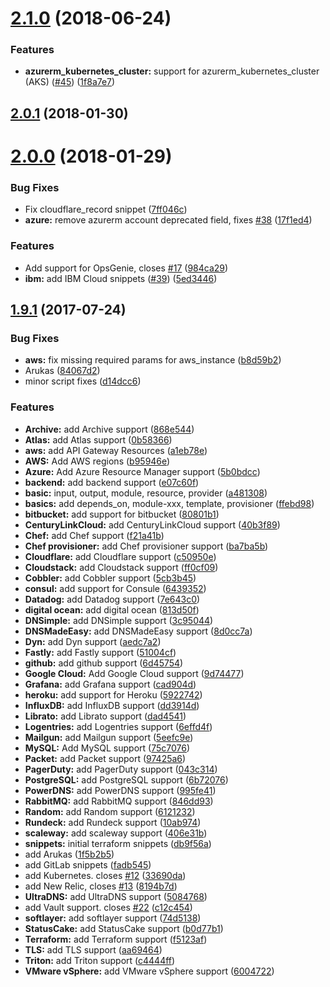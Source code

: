 <a name="2.1.0"></a>
# [2.1.0](https://github.com/rixrix/vscode-terraform-snippets/compare/v2.0.1...v2.1.0) (2018-06-24)


### Features

* **azurerm_kubernetes_cluster:** support for azurerm_kubernetes_cluster (AKS) ([#45](https://github.com/rixrix/vscode-terraform-snippets/issues/45)) ([1f8a7e7](https://github.com/rixrix/vscode-terraform-snippets/commit/1f8a7e7))



<a name="2.0.1"></a>
## [2.0.1](https://github.com/rixrix/vscode-terraform-snippets/compare/v2.0.0...v2.0.1) (2018-01-30)



<a name="2.0.0"></a>
# [2.0.0](https://github.com/rixrix/vscode-terraform-snippets/compare/v1.10.7...v2.0.0) (2018-01-29)


### Bug Fixes

* Fix cloudflare_record snippet ([7ff046c](https://github.com/rixrix/vscode-terraform-snippets/commit/7ff046c))
* **azure:** remove azurerm account deprecated field, fixes [#38](https://github.com/rixrix/vscode-terraform-snippets/issues/38) ([17f1ed4](https://github.com/rixrix/vscode-terraform-snippets/commit/17f1ed4))


### Features

* Add support for OpsGenie, closes [#17](https://github.com/rixrix/vscode-terraform-snippets/issues/17) ([984ca29](https://github.com/rixrix/vscode-terraform-snippets/commit/984ca29))
* **ibm:** add IBM Cloud snippets ([#39](https://github.com/rixrix/vscode-terraform-snippets/issues/39)) ([5ed3446](https://github.com/rixrix/vscode-terraform-snippets/commit/5ed3446))



<a name="1.9.1"></a>
## [1.9.1](https://github.com/rixrix/vscode-terraform-snippets/compare/v1.9.0...v1.9.1) (2017-07-24)


### Bug Fixes

* **aws:** fix missing required params for aws_instance ([b8d59b2](https://github.com/rixrix/vscode-terraform-snippets/commit/b8d59b2))
* Arukas ([84067d2](https://github.com/rixrix/vscode-terraform-snippets/commit/84067d2))
* minor script fixes ([d14dcc6](https://github.com/rixrix/vscode-terraform-snippets/commit/d14dcc6))


### Features

* **Archive:** add Archive support ([868e544](https://github.com/rixrix/vscode-terraform-snippets/commit/868e544))
* **Atlas:** add Atlas support ([0b58366](https://github.com/rixrix/vscode-terraform-snippets/commit/0b58366))
* **aws:** add API Gateway Resources ([a1eb78e](https://github.com/rixrix/vscode-terraform-snippets/commit/a1eb78e))
* **AWS:** Add AWS regions ([b95946e](https://github.com/rixrix/vscode-terraform-snippets/commit/b95946e))
* **Azure:** Add Azure Resource Manager support ([5b0bdcc](https://github.com/rixrix/vscode-terraform-snippets/commit/5b0bdcc))
* **backend:** add backend support ([e07c60f](https://github.com/rixrix/vscode-terraform-snippets/commit/e07c60f))
* **basic:** input, output, module, resource, provider ([a481308](https://github.com/rixrix/vscode-terraform-snippets/commit/a481308))
* **basics:** add depends_on, module-xxx, template, provisioner ([ffebd98](https://github.com/rixrix/vscode-terraform-snippets/commit/ffebd98))
* **bitbucket:** add support for bitbucket ([80801b1](https://github.com/rixrix/vscode-terraform-snippets/commit/80801b1))
* **CenturyLinkCloud:** add CenturyLinkCloud support ([40b3f89](https://github.com/rixrix/vscode-terraform-snippets/commit/40b3f89))
* **Chef:** add Chef support ([f21a41b](https://github.com/rixrix/vscode-terraform-snippets/commit/f21a41b))
* **Chef provisioner:** add Chef provisioner support ([ba7ba5b](https://github.com/rixrix/vscode-terraform-snippets/commit/ba7ba5b))
* **Cloudflare:** add Cloudflare support ([c50950e](https://github.com/rixrix/vscode-terraform-snippets/commit/c50950e))
* **Cloudstack:** add Cloudstack support ([ff0cf09](https://github.com/rixrix/vscode-terraform-snippets/commit/ff0cf09))
* **Cobbler:** add Cobbler support ([5cb3b45](https://github.com/rixrix/vscode-terraform-snippets/commit/5cb3b45))
* **consul:** add support for Consule ([6439352](https://github.com/rixrix/vscode-terraform-snippets/commit/6439352))
* **Datadog:** add Datadog support ([7e643c0](https://github.com/rixrix/vscode-terraform-snippets/commit/7e643c0))
* **digital ocean:** add digital ocean ([813d50f](https://github.com/rixrix/vscode-terraform-snippets/commit/813d50f))
* **DNSimple:** add DNSimple support ([3c95044](https://github.com/rixrix/vscode-terraform-snippets/commit/3c95044))
* **DNSMadeEasy:** add DNSMadeEasy support ([8d0cc7a](https://github.com/rixrix/vscode-terraform-snippets/commit/8d0cc7a))
* **Dyn:** add Dyn support ([aedc7a2](https://github.com/rixrix/vscode-terraform-snippets/commit/aedc7a2))
* **Fastly:** add Fastly support ([51004cf](https://github.com/rixrix/vscode-terraform-snippets/commit/51004cf))
* **github:** add github support ([6d45754](https://github.com/rixrix/vscode-terraform-snippets/commit/6d45754))
* **Google Cloud:** Add Google Cloud support ([9d74477](https://github.com/rixrix/vscode-terraform-snippets/commit/9d74477))
* **Grafana:** add Grafana support ([cad904d](https://github.com/rixrix/vscode-terraform-snippets/commit/cad904d))
* **heroku:** add support for Heroku ([5922742](https://github.com/rixrix/vscode-terraform-snippets/commit/5922742))
* **InfluxDB:** add InfluxDB support ([dd3914d](https://github.com/rixrix/vscode-terraform-snippets/commit/dd3914d))
* **Librato:** add Librato support ([dad4541](https://github.com/rixrix/vscode-terraform-snippets/commit/dad4541))
* **Logentries:** add Logentries support ([6effd4f](https://github.com/rixrix/vscode-terraform-snippets/commit/6effd4f))
* **Mailgun:** add Mailgun support ([5eefc9e](https://github.com/rixrix/vscode-terraform-snippets/commit/5eefc9e))
* **MySQL:** Add MySQL support ([75c7076](https://github.com/rixrix/vscode-terraform-snippets/commit/75c7076))
* **Packet:** add Packet support ([97425a6](https://github.com/rixrix/vscode-terraform-snippets/commit/97425a6))
* **PagerDuty:** add PagerDuty support ([043c314](https://github.com/rixrix/vscode-terraform-snippets/commit/043c314))
* **PostgreSQL:** add PostgreSQL support ([6b72076](https://github.com/rixrix/vscode-terraform-snippets/commit/6b72076))
* **PowerDNS:** add PowerDNS support ([995fe41](https://github.com/rixrix/vscode-terraform-snippets/commit/995fe41))
* **RabbitMQ:** add RabbitMQ support ([846dd93](https://github.com/rixrix/vscode-terraform-snippets/commit/846dd93))
* **Random:** add Random support ([6121232](https://github.com/rixrix/vscode-terraform-snippets/commit/6121232))
* **Rundeck:** add Rundeck support ([10ab974](https://github.com/rixrix/vscode-terraform-snippets/commit/10ab974))
* **scaleway:** add scaleway support ([406e31b](https://github.com/rixrix/vscode-terraform-snippets/commit/406e31b))
* **snippets:** initial terraform snippets ([db9f56a](https://github.com/rixrix/vscode-terraform-snippets/commit/db9f56a))
* add Arukas ([1f5b2b5](https://github.com/rixrix/vscode-terraform-snippets/commit/1f5b2b5))
* add GitLab snippets ([fadb545](https://github.com/rixrix/vscode-terraform-snippets/commit/fadb545))
* add Kubernetes. closes [#12](https://github.com/rixrix/vscode-terraform-snippets/issues/12) ([33690da](https://github.com/rixrix/vscode-terraform-snippets/commit/33690da))
* add New Relic, closes [#13](https://github.com/rixrix/vscode-terraform-snippets/issues/13) ([8194b7d](https://github.com/rixrix/vscode-terraform-snippets/commit/8194b7d))
* **UltraDNS:** add UltraDNS support ([5084768](https://github.com/rixrix/vscode-terraform-snippets/commit/5084768))
* add Vault support. closes [#22](https://github.com/rixrix/vscode-terraform-snippets/issues/22) ([c12c454](https://github.com/rixrix/vscode-terraform-snippets/commit/c12c454))
* **softlayer:** add softlayer support ([74d5138](https://github.com/rixrix/vscode-terraform-snippets/commit/74d5138))
* **StatusCake:** add StatusCake support ([b0d77b1](https://github.com/rixrix/vscode-terraform-snippets/commit/b0d77b1))
* **Terraform:** add Terraform support ([f5123af](https://github.com/rixrix/vscode-terraform-snippets/commit/f5123af))
* **TLS:** add TLS support ([aa69464](https://github.com/rixrix/vscode-terraform-snippets/commit/aa69464))
* **Triton:** add Triton support ([c4444ff](https://github.com/rixrix/vscode-terraform-snippets/commit/c4444ff))
* **VMware vSphere:** add VMware vSphere support ([6004722](https://github.com/rixrix/vscode-terraform-snippets/commit/6004722))




